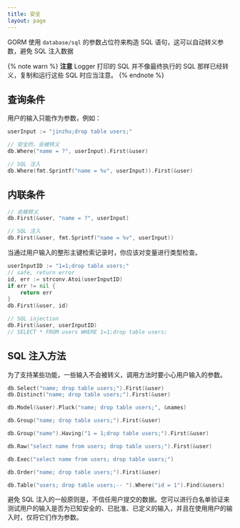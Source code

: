 ```yaml
---
title: 安全
layout: page
---
```


GORM 使用 `database/sql` 的参数占位符来构造 SQL 语句，这可以自动转义参数，避免 SQL 注入数据

{% note warn %}
**注意** Logger 打印的 SQL 并不像最终执行的 SQL 那样已经转义，复制和运行这些 SQL 时应当注意。
{% endnote %}

## 查询条件

用户的输入只能作为参数，例如：

```go
userInput := "jinzhu;drop table users;"

// 安全的，会被转义
db.Where("name = ?", userInput).First(&user)

// SQL 注入
db.Where(fmt.Sprintf("name = %v", userInput)).First(&user)
```

## 内联条件

```go
// 会被转义
db.First(&user, "name = ?", userInput)

// SQL 注入
db.First(&user, fmt.Sprintf("name = %v", userInput))
```

当通过用户输入的整形主键检索记录时，你应该对变量进行类型检查。

```go
userInputID := "1=1;drop table users;"
// safe, return error
id, err := strconv.Atoi(userInputID)
if err != nil {
    return err
}
db.First(&user, id)

// SQL injection
db.First(&user, userInputID)
// SELECT * FROM users WHERE 1=1;drop table users;
```

## SQL 注入方法

为了支持某些功能，一些输入不会被转义，调用方法时要小心用户输入的参数。

```go
db.Select("name; drop table users;").First(&user)
db.Distinct("name; drop table users;").First(&user)

db.Model(&user).Pluck("name; drop table users;", &names)

db.Group("name; drop table users;").First(&user)

db.Group("name").Having("1 = 1;drop table users;").First(&user)

db.Raw("select name from users; drop table users;").First(&user)

db.Exec("select name from users; drop table users;")

db.Order("name; drop table users;").First(&user)

db.Table("users; drop table users;-- ").Where("id = 1").Find(&users)
```

避免 SQL 注入的一般原则是，不信任用户提交的数据。您可以进行白名单验证来测试用户的输入是否为已知安全的、已批准、已定义的输入，并且在使用用户的输入时，仅将它们作为参数。
